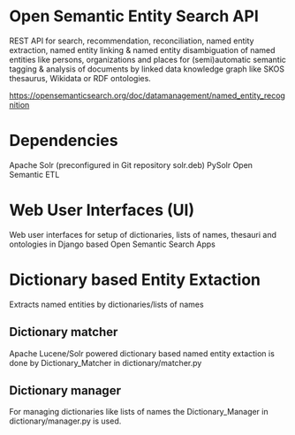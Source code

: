 Open Semantic Entity Search API
===============================

REST API for search, recommendation, reconciliation, named entity extraction, named entity linking & named entity disambiguation of named entities like persons, organizations and places for (semi)automatic semantic tagging & analysis of documents by linked data knowledge graph like SKOS thesaurus, Wikidata or RDF ontologies.

https://opensemanticsearch.org/doc/datamanagement/named_entity_recognition


Dependencies
============

Apache Solr (preconfigured in Git repository solr.deb)
PySolr
Open Semantic ETL


Web User Interfaces (UI)
========================

Web user interfaces for setup of dictionaries, lists of names, thesauri and ontologies in Django based Open Semantic Search Apps


Dictionary based Entity Extaction
=================================

Extracts named entities by dictionaries/lists of names


Dictionary matcher
------------------
Apache Lucene/Solr powered dictionary based named entity extaction is done by Dictionary_Matcher in dictionary/matcher.py


Dictionary manager
------------------
For managing dictionaries like lists of names the Dictionary_Manager in dictionary/manager.py is used.
